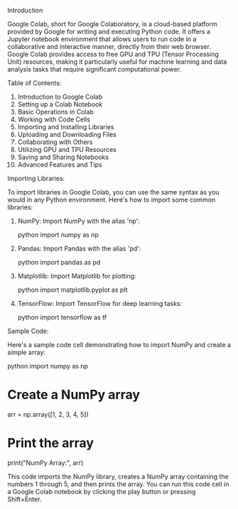 Introduction

Google Colab, short for Google Colaboratory, is a cloud-based platform provided by Google for writing and executing Python code. It offers a Jupyter notebook environment that allows users to run code in a collaborative and interactive manner, directly from their web browser. Google Colab provides access to free GPU and TPU (Tensor Processing Unit) resources, making it particularly useful for machine learning and data analysis tasks that require significant computational power.

Table of Contents:

1. Introduction to Google Colab
2. Setting up a Colab Notebook
3. Basic Operations in Colab
4. Working with Code Cells
5. Importing and Installing Libraries
6. Uploading and Downloading Files
7. Collaborating with Others
8. Utilizing GPU and TPU Resources
9. Saving and Sharing Notebooks
10. Advanced Features and Tips

Importing Libraries:

To import libraries in Google Colab, you can use the same syntax as you would in any Python environment. Here's how to import some common libraries:

1. NumPy: Import NumPy with the alias 'np':

   python
   import numpy as np
   

2. Pandas: Import Pandas with the alias 'pd':

   python
   import pandas as pd
   

3. Matplotlib: Import Matplotlib for plotting:

   python
   import matplotlib.pyplot as plt
   

4. TensorFlow: Import TensorFlow for deep learning tasks:

   python
   import tensorflow as tf
   

Sample Code:

Here's a sample code cell demonstrating how to import NumPy and create a simple array:

python
import numpy as np

# Create a NumPy array
arr = np.array([1, 2, 3, 4, 5])

# Print the array
print("NumPy Array:", arr)


This code imports the NumPy library, creates a NumPy array containing the numbers 1 through 5, and then prints the array. You can run this code cell in a Google Colab notebook by clicking the play button or pressing Shift+Enter.
